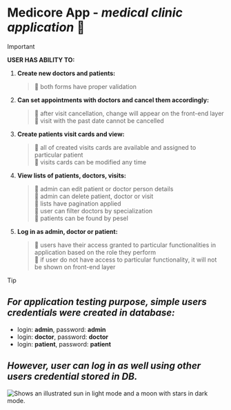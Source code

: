# Medicore App - *medical clinic application* :hospital:

> [!IMPORTANT]
**USER HAS ABILITY TO:**
1. **Create new doctors and patients:**
    > :small_blue_diamond: both forms have proper validation
2. **Can set appointments with doctors and cancel them accordingly:**
    > :small_blue_diamond: after visit cancellation, change will appear on the front-end layer<br/>
    > :small_blue_diamond: visit with the past date cannot be cancelled<br/>
3. **Create patients visit cards and view:**
    > :small_blue_diamond: all of created visits cards are available and assigned to particular patient<br/>
    > :small_blue_diamond: visits cards can be modified any time<br/>
4. **View lists of patients, doctors, visits:**
    > :small_blue_diamond: admin can edit patient or doctor person details<br/>
    > :small_blue_diamond: admin can delete patient, doctor or visit<br/>
    > :small_blue_diamond: lists have pagination applied<br/>
    > :small_blue_diamond: user can filter doctors by specialization<br/>
    > :small_blue_diamond: patients can be found by pesel<br/>
5. **Log in as admin, doctor or patient:**
    > :small_blue_diamond: users have their access granted to particular functionalities in application based on the role they perform<br/>
    > :small_blue_diamond: if user do not have access to particular functionality, it will not be shown on front-end layer<br/>

> [!TIP]
>## *For application testing purpose, simple users credentials were created in database:*
> * login: **admin**, password: **admin**
> * login: **doctor**, password: **doctor**
> * login: **patient**, password: **patient**
## *However, user can log in as well using other users credential stored in DB.*






<picture>
  <source media="(prefers-color-scheme: dark)" srcset="https://user-images.githubusercontent.com/25423296/163456776-7f95b81a-f1ed-45f7-b7ab-8fa810d529fa.png">
  <source media="(prefers-color-scheme: light)" srcset="https://user-images.githubusercontent.com/25423296/163456779-a8556205-d0a5-45e2-ac17-42d089e3c3f8.png">
  <img alt="Shows an illustrated sun in light mode and a moon with stars in dark mode." src="https://user-images.githubusercontent.com/25423296/163456779-a8556205-d0a5-45e2-ac17-42d089e3c3f8.png">
</picture>
